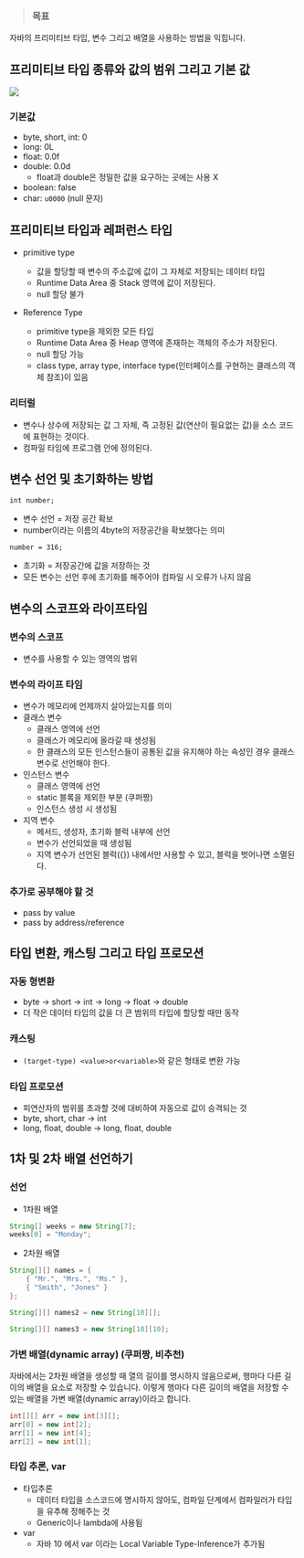 > ### 목표
자바의 프리미티브 타입, 변수 그리고 배열을 사용하는 방법을 익힙니다.


## 프리미티브 타입 종류와 값의 범위 그리고 기본 값
![](https://images.velog.io/images/janeljs/post/8820fd0a-6311-4c6e-9065-9cae0bc86e54/image.png)
### 기본값
- byte, short, int: 0
- long: 0L
- float: 0.0f
- double: 0.0d
  - float과 double은 정밀한 값을 요구하는 곳에는 사용 X
- boolean: false
- char:  `u0000` (null 문자)

## 프리미티브 타입과 레퍼런스 타입
- primitive type
  - 값을 할당할 때 변수의 주소값에 값이 그 자체로 저장되는 데이터 타입
  - Runtime Data Area 중 Stack 영역에 값이 저장된다.
  - null 할당 불가
  
  
- Reference Type
  - primitive type을 제외한 모든 타입
  - Runtime Data Area 중 Heap 영역에 존재하는 객체의 주소가 저장된다.
  - null 할당 가능
  - class type, array type, interface type(인터페이스를 구현하는 클래스의 객체 참조)이 있음

### 리터럴
- 변수나 상수에 저장되는 값 그 자체, 즉 고정된 값(연산이 필요없는 값)을 소스 코드에 표현하는 것이다.
- 컴파일 타임에 프로그램 안에 정의된다.




## 변수 선언 및 초기화하는 방법
```
int number;
```
- 변수 선언 = 저장 공간 확보
- number이라는 이름의 4byte의 저장공간을 확보했다는 의미

```
number = 316;
```
- 초기화 = 저장공간에 값을 저장하는 것
- 모든 변수는 선언 후에 초기화를 해주어야 컴파일 시 오류가 나지 않음

## 변수의 스코프와 라이프타임
###  변수의 스코프
- 변수를 사용할 수 있는 영역의 범위

### 변수의 라이프 타임
- 변수가 메모리에 언제까지 살아있는지를 의미
- 클래스 변수
   - 클래스 영역에 선언
   - 클래스가 메모리에 올라갈 때 생성됨
   - 한 클래스의 모든 인스턴스들이 공통된 값을 유지해야 하는 속성인 경우 클래스 변수로 선언해야 한다. 
- 인스턴스 변수
  - 클래스 영역에 선언
  - static 블록을 제외한 부분 (쿠퍼짱)
  - 인스턴스 생성 시 생성됨
- 지역 변수
  - 메서드, 생성자, 초기화 블럭 내부에 선언
  - 변수가 선언되었을 때 생성됨
  - 지역 변수가 선언된 블럭({}) 내에서만 사용할 수 있고, 블럭을 벗어나면 소멸된다. 

### 추가로 공부해야 할 것
- pass by value
- pass by address/reference

## 타입 변환, 캐스팅 그리고 타입 프로모션
### 자동 형변환
- byte -> short -> int -> long -> float -> double
- 더 작은 데이터 타입의 값을 더 큰 범위의 타입에 할당할 때만 동작

### 캐스팅
- `(target-type) <value>or<variable>`와 같은 형태로 변환 가능


### 타입 프로모션
- 피연산자의 범위를 초과할 것에 대비하여 자동으로 값이 승격되는 것
- byte, short, char &rarr; int
- long, float, double &rarr; long, float, double

## 1차 및 2차 배열 선언하기
### 선언
- 1차원 배열
```java
String[] weeks = new String[7];
weeks[0] = "Monday";
```
- 2차원 배열
```java
String[][] names = {
    { "Mr.", "Mrs.", "Ms." },
    { "Smith", "Jones" }
};

String[][] names2 = new String[10][];

String[][] names3 = new String[10][10];
```

### 가변 배열(dynamic array) (쿠퍼짱, 비추천)
자바에서는 2차원 배열을 생성할 때 열의 길이를 명시하지 않음으로써, 행마다 다른 길이의 배열을 요소로 저장할 수 있습니다.
이렇게 행마다 다른 길이의 배열을 저장할 수 있는 배열을 가변 배열(dynamic array)이라고 합니다.
```java
int[][] arr = new int[3][];
arr[0] = new int[2];
arr[1] = new int[4];
arr[2] = new int[1];
```

### 타입 추론, var
- 타입추론
   - 데이터 타입을 소스코드에 명시하지 않아도, 컴파일 단계에서 컴파일러가 타입을 유추해 정해주는 것
   - Generic이나 lambda에 사용됨
- var
  - 자바 10 에서 var 이라는 Local Variable Type-Inference가 추가됨

